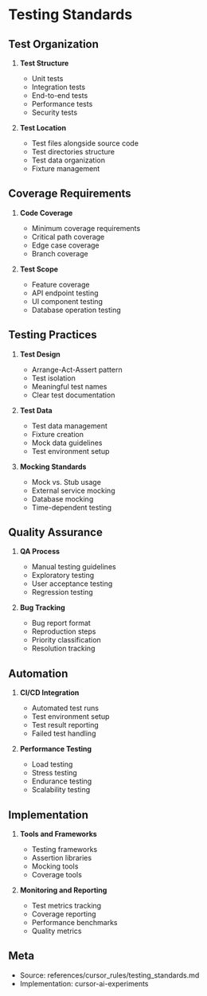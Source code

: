 # Testing Standards

## Test Organization

1. **Test Structure**
   - Unit tests
   - Integration tests
   - End-to-end tests
   - Performance tests
   - Security tests

2. **Test Location**
   - Test files alongside source code
   - Test directories structure
   - Test data organization
   - Fixture management

## Coverage Requirements

1. **Code Coverage**
   - Minimum coverage requirements
   - Critical path coverage
   - Edge case coverage
   - Branch coverage

2. **Test Scope**
   - Feature coverage
   - API endpoint testing
   - UI component testing
   - Database operation testing

## Testing Practices

1. **Test Design**
   - Arrange-Act-Assert pattern
   - Test isolation
   - Meaningful test names
   - Clear test documentation

2. **Test Data**
   - Test data management
   - Fixture creation
   - Mock data guidelines
   - Test environment setup

3. **Mocking Standards**
   - Mock vs. Stub usage
   - External service mocking
   - Database mocking
   - Time-dependent testing

## Quality Assurance

1. **QA Process**
   - Manual testing guidelines
   - Exploratory testing
   - User acceptance testing
   - Regression testing

2. **Bug Tracking**
   - Bug report format
   - Reproduction steps
   - Priority classification
   - Resolution tracking

## Automation

1. **CI/CD Integration**
   - Automated test runs
   - Test environment setup
   - Test result reporting
   - Failed test handling

2. **Performance Testing**
   - Load testing
   - Stress testing
   - Endurance testing
   - Scalability testing

## Implementation

1. **Tools and Frameworks**
   - Testing frameworks
   - Assertion libraries
   - Mocking tools
   - Coverage tools

2. **Monitoring and Reporting**
   - Test metrics tracking
   - Coverage reporting
   - Performance benchmarks
   - Quality metrics

## Meta
- Source: references/cursor_rules/testing_standards.md
- Implementation: cursor-ai-experiments 